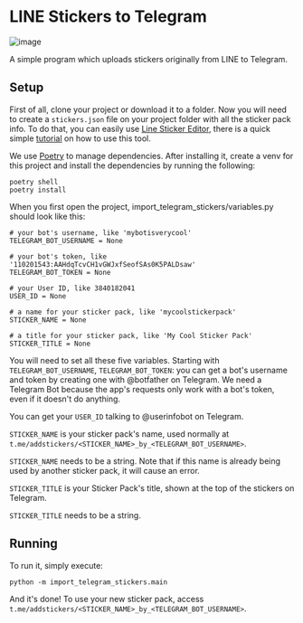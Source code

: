 # LINE Stickers to Telegram
![image](https://user-images.githubusercontent.com/95940523/160180035-b3eb62c8-3732-468f-ba27-18910bfde38f.png)

A simple program which uploads stickers originally from LINE to Telegram.

## Setup
First of all, clone your project or download it to a folder. Now you will need to create a `stickers.json` file on your project folder with all the sticker pack info. To do that, you can easily use <a href="https://github.com/line-stickers/LineStickersEditor/releases/tag/latest/">Line Sticker Editor</a>, there is a quick simple <a href="https://line-stickers.github.io/">tutorial</a> on how to use this tool.

We use [Poetry](https://python-poetry.org/docs/#installation) to manage dependencies. After installing it, create a venv for this project and install the dependencies by running the following:
```
poetry shell
poetry install
```

When you first open the project, import_telegram_stickers/variables.py should look like this:
```
# your bot's username, like 'mybotisverycool'
TELEGRAM_BOT_USERNAME = None 

# your bot's token, like '110201543:AAHdqTcvCH1vGWJxfSeofSAs0K5PALDsaw'
TELEGRAM_BOT_TOKEN = None 

# your User ID, like 3840182041
USER_ID = None 

# a name for your sticker pack, like 'mycoolstickerpack'
STICKER_NAME = None 

# a title for your sticker pack, like 'My Cool Sticker Pack'
STICKER_TITLE = None 
```
You will need to set all these five variables. Starting with `TELEGRAM_BOT_USERNAME`, `TELEGRAM_BOT_TOKEN`: you can get a bot's username and token by creating one with @botfather on Telegram. We need a Telegram Bot because the app's requests only work with a bot's token, even if it doesn't do anything.

You can get your `USER_ID` talking to @userinfobot on Telegram.

`STICKER_NAME` is your sticker pack's name, used normally at `t.me/addstickers/<STICKER_NAME>_by_<TELEGRAM_BOT_USERNAME>`.

`STICKER_NAME` needs to be a string. Note that if this name is already being used by another sticker pack, it will cause an error.

`STICKER_TITLE` is your Sticker Pack's title, shown at the top of the stickers on Telegram. 

`STICKER_TITLE` needs to be a string.

## Running
To run it, simply execute:

`python -m import_telegram_stickers.main`

And it's done! To use your new sticker pack, access `t.me/addstickers/<STICKER_NAME>_by_<TELEGRAM_BOT_USERNAME>`.
